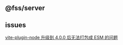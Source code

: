 ## @fss/server

## issues

[vite-plugin-node 升级到 4.0.0 后无法打包成 ESM 的问题](https://github.com/axe-me/vite-plugin-node/issues/114)

